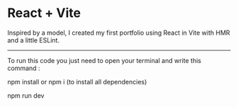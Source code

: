 # React + Vite

Inspired by a model, I created my first portfolio using React in Vite with HMR and a little ESLint.

------------------------------

To run this code you just need to open your terminal and write this command : 

npm install or npm i (to install all dependencies)

npm run dev
